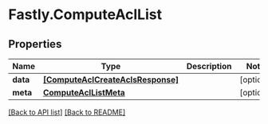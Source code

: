 # Fastly.ComputeAclList

## Properties

Name | Type | Description | Notes
------------ | ------------- | ------------- | -------------
**data** | [**[ComputeAclCreateAclsResponse]**](ComputeAclCreateAclsResponse.md) |  | [optional] 
**meta** | [**ComputeAclListMeta**](ComputeAclListMeta.md) |  | [optional] 


[[Back to API list]](../../README.md#endpoints) [[Back to README]](../../README.md)
